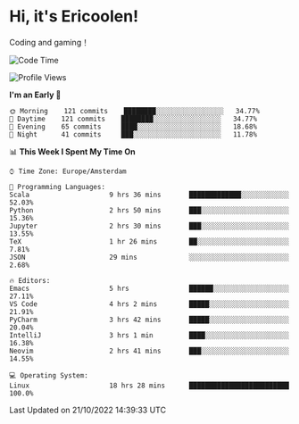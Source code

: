 # Hi, it's Ericoolen!
Coding and gaming！

<!--START_SECTION:waka-->
![Code Time](http://img.shields.io/badge/Code%20Time-466%20hrs%209%20mins-blue)

![Profile Views](http://img.shields.io/badge/Profile%20Views-6-blue)

**I'm an Early 🐤** 

```text
🌞 Morning    121 commits    ████████░░░░░░░░░░░░░░░░░   34.77% 
🌆 Daytime    121 commits    ████████░░░░░░░░░░░░░░░░░   34.77% 
🌃 Evening    65 commits     ████░░░░░░░░░░░░░░░░░░░░░   18.68% 
🌙 Night      41 commits     ███░░░░░░░░░░░░░░░░░░░░░░   11.78%

```


📊 **This Week I Spent My Time On** 

```text
⌚︎ Time Zone: Europe/Amsterdam

💬 Programming Languages: 
Scala                    9 hrs 36 mins       █████████████░░░░░░░░░░░░   52.03% 
Python                   2 hrs 50 mins       ███░░░░░░░░░░░░░░░░░░░░░░   15.36% 
Jupyter                  2 hrs 30 mins       ███░░░░░░░░░░░░░░░░░░░░░░   13.55% 
TeX                      1 hr 26 mins        ██░░░░░░░░░░░░░░░░░░░░░░░   7.81% 
JSON                     29 mins             ░░░░░░░░░░░░░░░░░░░░░░░░░   2.68%

🔥 Editors: 
Emacs                    5 hrs               ██████░░░░░░░░░░░░░░░░░░░   27.11% 
VS Code                  4 hrs 2 mins        █████░░░░░░░░░░░░░░░░░░░░   21.91% 
PyCharm                  3 hrs 42 mins       █████░░░░░░░░░░░░░░░░░░░░   20.04% 
IntelliJ                 3 hrs 1 min         ████░░░░░░░░░░░░░░░░░░░░░   16.38% 
Neovim                   2 hrs 41 mins       ███░░░░░░░░░░░░░░░░░░░░░░   14.55%

💻 Operating System: 
Linux                    18 hrs 28 mins      █████████████████████████   100.0%

```


 Last Updated on 21/10/2022 14:39:33 UTC
<!--END_SECTION:waka-->

